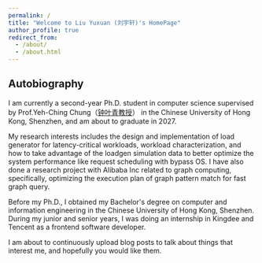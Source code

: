 ```yaml
---
permalink: /
title: "Welcome to Liu Yuxuan (刘宇轩)'s HomePage"
author_profile: true
redirect_from: 
  - /about/
  - /about.html
---
```


## Autobiography

I am currently a second-year Ph.D. student in computer science supervised by Prof.Yeh-Ching Chung（[钟叶青教授](https://www.cs.nthu.edu.tw/~ychung/)） in the Chinese University of Hong Kong, Shenzhen, and am about to graduate in 2027.

My research interests includes the design and implementation of load generator for latency-critical workloads, workload characterization, and how to take advantage of the loadgen simulation data to better optimize the system performance like request scheduling with bypass OS. I have also done a research project with Alibaba Inc related to graph computing, specifically, optimizing the execution plan of graph pattern match for fast graph query.

Before my Ph.D., I obtained my Bachelor's degree on computer and information engineering in the Chinese University of Hong Kong, Shenzhen. During my junior and senior years, I was doing an internship in Kingdee and Tencent as a frontend software developer.

I am about to continuously upload blog posts to talk about things that interest me, and hopefully you would like them.
